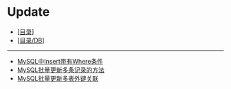 # Update
- [[目录]](/)
- [[目录/DB]](/DB/)
---
- [MySQL中Insert带有Where条件](/DB/Update/MySQL中Insert带有Where条件)
- [MySQL批量更新多条记录的方法](/DB/Update/MySQL批量更新多条记录的方法)
- [MySQL批量更新多表外键关联](/DB/Update/MySQL批量更新多表外键关联)
